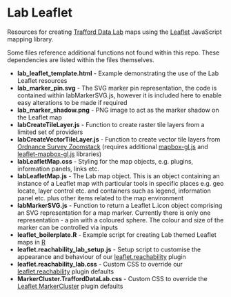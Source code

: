 # Lab Leaflet
Resources for creating [Trafford Data Lab](https://www.trafforddatalab.io) maps using the [Leaflet](https://leafletjs.com/) JavaScript mapping library.

Some files reference additional functions not found within this repo. These dependencies are listed within the files themselves.

- **lab_leaflet_template.html** - Example demonstrating the use of the Lab Leaflet resources
- **lab_marker_pin.svg** - The SVG marker pin representation, the code is contained within labMarkerSVG.js, however it is included here to enable easy alterations to be made if required
- **lab_marker_shadow.png** - PNG image to act as the marker shadow on the Leaflet map
- **labCreateTileLayer.js** - Function to create raster tile layers from a limited set of providers
- **labCreateVectorTileLayer.js** - Function to create vector tile layers from [Ordnance Survey Zoomstack](https://www.ordnancesurvey.co.uk/business-and-government/products/os-open-zoomstack.html) (requires additional [mapbox-gl.js](https://docs.mapbox.com/mapbox-gl-js/api/) and [leaflet-mapbox-gl.js](https://github.com/mapbox/mapbox-gl-leaflet) libraries)
- **labLeafletMap.css** - Styling for the map objects, e.g. plugins, information panels, links etc.
- **labLeafletMap.js** - The Lab map object. This is an object containing an instance of a Leaflet map with particular tools in specific places e.g. geo locate, layer control etc. and containers such as legend, information panel etc. plus other items related to the map environment
- **labMarkerSVG.js** - Function to return a Leaflet L.icon object comprising an SVG representation for a map marker. Currently there is only one representation - a pin with a coloured sphere. The colour and size of the marker can be controlled via inputs
- **leaflet_boilerplate.R** - Example script for creating Lab themed Leaflet maps in [R](https://www.r-project.org/)
- **leaflet.reachability_lab_setup.js** - Setup script to customise the appearance and behaviour of our [leaflet.reachability](https://github.com/trafforddatalab/leaflet.reachability) plugin
- **leaflet.reachability_lab.css** - Custom CSS to override our [leaflet.reachability](https://github.com/trafforddatalab/leaflet.reachability) plugin defaults
- **MarkerCluster.TraffordDataLab.css** - Custom CSS to override the [Leaflet MarkerCluster](https://github.com/Leaflet/Leaflet.markercluster) plugin defaults

